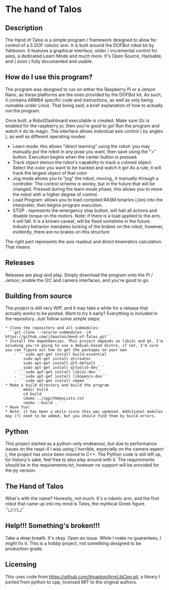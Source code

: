 # The hand of Talos
## Description
The Hand of Talos is a simple program / framework designed to allow for control of a 5 DOF robotic arm. It is built around the DOFBot robot kit by Yahboom. It features a graphical interface, slider / incremental control for axes, a dedicated Learn Mode and much more. It's Open Source, Hackable, and ( soon ) fully documented and usable.

## How do I use this program?
The program was designed to run on either the Raspberry Pi or a Jetson Nano, as these platforms are the ones provided by the DOFBot kit. As such, it contains ARM64 specific code and instructions, as well as only being runnable under Linux. That being said, a brief explanation of how to actually *run* the program.

Once built, a RobotDashboard executable is created. Make sure i2c is enabled for the raspberry pi, then you're good to go! Run the program and watch it do its magic. The interface allows individual axis control ( by angles ), as well as different operating modes:
* Learn mode: this allows "direct learning" using the robot: you may manually put the robot in any pose you want, then save using the ">" button. Execution begins when the center button is pressed.
* Track object demos the robot's capability to track a colored object. Select the color you want to be tracked and watch it go! As a rule, it will track the largest object of that color
* Jog mode allows you to "jog" the robot, moving_ it manually through a controller. The control scheme *is* wonky, but in the future that will be changed. Pressed during the learn mode phase, this allows you to move the robot with a higher degree of control.
* Load Program: allows you to load compiled RASM binaries (.bin) into the interpreter, then begins program execution. 
* STOP : represents the emergency stop button, will halt all actions and disable torque on the motors. Note: if there is a load applied to the arm, it will fall. It is a known caveat, will be fixed sometime in the future. Industry behavior mandates locking of the brakes on the robot, however, evidently, there are no brakes on this structure

The right part represents the axis readout and direct kinematics calculation. That means 

## Releases
Releases are plug-and play. Simply download the program onto the Pi / Jetson, enable the I2C and camera interfaces, and you're good to go.

## Building from source
The project is still very WIP, and it may take a while for a release that actually works to be posted. Want to try it early? Everything is included in the repository. Just follow some simple steps:

    * Clone the repository and all submodules:
     ```git clone --recurse-submodules -j4 https://github.com/jtmaston/Hand-of-Talos.git```
    * Install the dependencies. This project depends on libi2c and qt. I'm assuming you're going to use a debian-based distro, if not, I'm sure you can figure out how to get the packages on your own
        - ```sudo apt-get install build-essential
            sudo apt-get install qtcreator
            sudo apt-get install qt5-default
            sudo apt-get install qttools5-dev```
        - ```sudo apt-get install libi2c-dev```
        - ```sudo apt-get install libopencv-dev```
        - ```sudo apt-get install cmake```
    * Make a build directory and build the program
        ``` mkdir build
            cd build
            cmake ../cpp/CMakeLists.txt
            cmake --build . ```
    * Have fun!
    * Note: it has been a while since this was updated. Additional modules may (?) need to be added, but you should find them by build errors.

## Python
This project started as a python-only endeavour, but due to performance issues on the raspi-4 I was using ( horrible, especially on the camera aspect ), the project has since been moved to C++. The Python code is still left up, for history's sake, feel free to also play around with it. The requirements *should* be in the requirements.txt, however no support will be provided for the py version.

## The Hand of Talos
What's with the name? Honestly, not much. It's a robotic arm, and the first robot that came up into my mind is Talos, the mythical Greek figure. ¯\\_(ツ)\_/¯

## Help!!! Something's broken!!!
Take a deep breath. It's okay. Open an issue. While I make no guarantees, I *might* fix it. This is a hobby project, not something designed to be production-grade.

## Licensing
This uses code from https://github.com/jtmaston/ArmLibCpp.git, a library I ported from python to cpp, licensed MIT to the original authors.